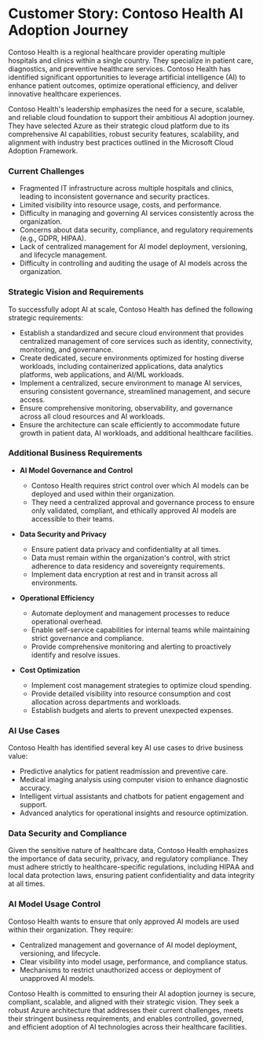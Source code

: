 # Customer Story: Contoso Health AI Adoption Journey

Contoso Health is a regional healthcare provider operating multiple hospitals and clinics within a single country. They specialize in patient care, diagnostics, and preventive healthcare services. Contoso Health has identified significant opportunities to leverage artificial intelligence (AI) to enhance patient outcomes, optimize operational efficiency, and deliver innovative healthcare experiences.

Contoso Health's leadership emphasizes the need for a secure, scalable, and reliable cloud foundation to support their ambitious AI adoption journey. They have selected Azure as their strategic cloud platform due to its comprehensive AI capabilities, robust security features, scalability, and alignment with industry best practices outlined in the Microsoft Cloud Adoption Framework.

### Current Challenges

- Fragmented IT infrastructure across multiple hospitals and clinics, leading to inconsistent governance and security practices.
- Limited visibility into resource usage, costs, and performance.
- Difficulty in managing and governing AI services consistently across the organization.
- Concerns about data security, compliance, and regulatory requirements (e.g., GDPR, HIPAA).
- Lack of centralized management for AI model deployment, versioning, and lifecycle management.
- Difficulty in controlling and auditing the usage of AI models across the organization.

### Strategic Vision and Requirements

To successfully adopt AI at scale, Contoso Health has defined the following strategic requirements:

- Establish a standardized and secure cloud environment that provides centralized management of core services such as identity, connectivity, monitoring, and governance.
- Create dedicated, secure environments optimized for hosting diverse workloads, including containerized applications, data analytics platforms, web applications, and AI/ML workloads.
- Implement a centralized, secure environment to manage AI services, ensuring consistent governance, streamlined management, and secure access.
- Ensure comprehensive monitoring, observability, and governance across all cloud resources and AI workloads.
- Ensure the architecture can scale efficiently to accommodate future growth in patient data, AI workloads, and additional healthcare facilities.

### Additional Business Requirements

- **AI Model Governance and Control**
  - Contoso Health requires strict control over which AI models can be deployed and used within their organization.
  - They need a centralized approval and governance process to ensure only validated, compliant, and ethically approved AI models are accessible to their teams.

- **Data Security and Privacy**
  - Ensure patient data privacy and confidentiality at all times.
  - Data must remain within the organization's control, with strict adherence to data residency and sovereignty requirements.
  - Implement data encryption at rest and in transit across all environments.

- **Operational Efficiency**
  - Automate deployment and management processes to reduce operational overhead.
  - Enable self-service capabilities for internal teams while maintaining strict governance and compliance.
  - Provide comprehensive monitoring and alerting to proactively identify and resolve issues.

- **Cost Optimization**
  - Implement cost management strategies to optimize cloud spending.
  - Provide detailed visibility into resource consumption and cost allocation across departments and workloads.
  - Establish budgets and alerts to prevent unexpected expenses.

### AI Use Cases

Contoso Health has identified several key AI use cases to drive business value:

- Predictive analytics for patient readmission and preventive care.
- Medical imaging analysis using computer vision to enhance diagnostic accuracy.
- Intelligent virtual assistants and chatbots for patient engagement and support.
- Advanced analytics for operational insights and resource optimization.

### Data Security and Compliance

Given the sensitive nature of healthcare data, Contoso Health emphasizes the importance of data security, privacy, and regulatory compliance. They must adhere strictly to healthcare-specific regulations, including HIPAA and local data protection laws, ensuring patient confidentiality and data integrity at all times.

### AI Model Usage Control

Contoso Health wants to ensure that only approved AI models are used within their organization. They require:

- Centralized management and governance of AI model deployment, versioning, and lifecycle.
- Clear visibility into model usage, performance, and compliance status.
- Mechanisms to restrict unauthorized access or deployment of unapproved AI models.

Contoso Health is committed to ensuring their AI adoption journey is secure, compliant, scalable, and aligned with their strategic vision. They seek a robust Azure architecture that addresses their current challenges, meets their stringent business requirements, and enables controlled, governed, and efficient adoption of AI technologies across their healthcare facilities.